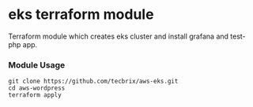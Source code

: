 # eks terraform module

Terraform module which creates eks cluster and install grafana and test-php app.
### Module Usage
```
git clone https://github.com/tecbrix/aws-eks.git
cd aws-wordpress
terraform apply
```
